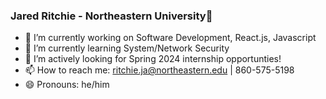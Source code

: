 ### Jared Ritchie - Northeastern University👋

<!--
**jritchie02/jritchie02** is a ✨ _special_ ✨ repository because its `README.md` (this file) appears on your GitHub profile.
-->

- 🔭 I’m currently working on Software Development, React.js, Javascript
- 🌱 I’m currently learning System/Network Security
- 👯 I’m actively looking for Spring 2024 internship opportunties!
- 📫 How to reach me: ritchie.ja@northeastern.edu | 860-575-5198
- 😄 Pronouns: he/him
